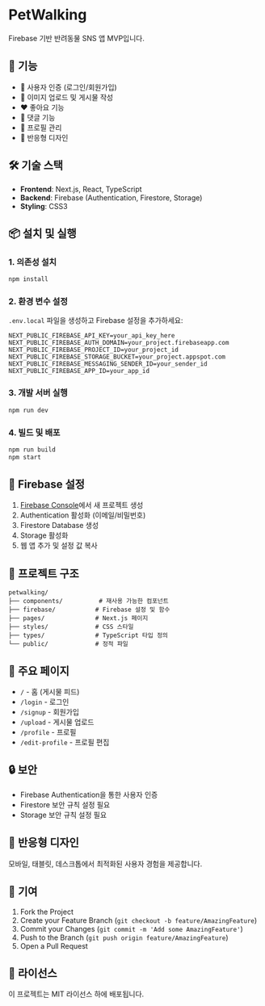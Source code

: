 # PetWalking

Firebase 기반 반려동물 SNS 앱 MVP입니다.

## 🚀 기능

- 🔐 사용자 인증 (로그인/회원가입)
- 📸 이미지 업로드 및 게시물 작성
- ❤️ 좋아요 기능
- 💬 댓글 기능
- 👤 프로필 관리
- 📱 반응형 디자인

## 🛠️ 기술 스택

- **Frontend**: Next.js, React, TypeScript
- **Backend**: Firebase (Authentication, Firestore, Storage)
- **Styling**: CSS3

## 📦 설치 및 실행

### 1. 의존성 설치
```bash
npm install
```

### 2. 환경 변수 설정
`.env.local` 파일을 생성하고 Firebase 설정을 추가하세요:

```env
NEXT_PUBLIC_FIREBASE_API_KEY=your_api_key_here
NEXT_PUBLIC_FIREBASE_AUTH_DOMAIN=your_project.firebaseapp.com
NEXT_PUBLIC_FIREBASE_PROJECT_ID=your_project_id
NEXT_PUBLIC_FIREBASE_STORAGE_BUCKET=your_project.appspot.com
NEXT_PUBLIC_FIREBASE_MESSAGING_SENDER_ID=your_sender_id
NEXT_PUBLIC_FIREBASE_APP_ID=your_app_id
```

### 3. 개발 서버 실행
```bash
npm run dev
```

### 4. 빌드 및 배포
```bash
npm run build
npm start
```

## 🔧 Firebase 설정

1. [Firebase Console](https://console.firebase.google.com/)에서 새 프로젝트 생성
2. Authentication 활성화 (이메일/비밀번호)
3. Firestore Database 생성
4. Storage 활성화
5. 웹 앱 추가 및 설정 값 복사

## 📁 프로젝트 구조

```
petwalking/
├── components/          # 재사용 가능한 컴포넌트
├── firebase/           # Firebase 설정 및 함수
├── pages/              # Next.js 페이지
├── styles/             # CSS 스타일
├── types/              # TypeScript 타입 정의
└── public/             # 정적 파일
```

## 🎯 주요 페이지

- `/` - 홈 (게시물 피드)
- `/login` - 로그인
- `/signup` - 회원가입
- `/upload` - 게시물 업로드
- `/profile` - 프로필
- `/edit-profile` - 프로필 편집

## 🔒 보안

- Firebase Authentication을 통한 사용자 인증
- Firestore 보안 규칙 설정 필요
- Storage 보안 규칙 설정 필요

## 📱 반응형 디자인

모바일, 태블릿, 데스크톱에서 최적화된 사용자 경험을 제공합니다.

## 🤝 기여

1. Fork the Project
2. Create your Feature Branch (`git checkout -b feature/AmazingFeature`)
3. Commit your Changes (`git commit -m 'Add some AmazingFeature'`)
4. Push to the Branch (`git push origin feature/AmazingFeature`)
5. Open a Pull Request

## 📄 라이선스

이 프로젝트는 MIT 라이선스 하에 배포됩니다.

